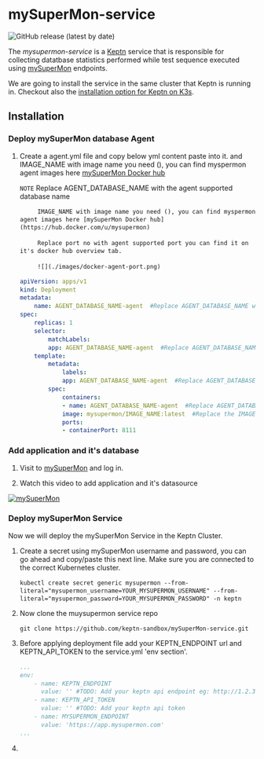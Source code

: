 # mySuperMon-service

![GitHub release (latest by date)](https://img.shields.io/github/v/release/keptn-contrib/mysupermon-service?include_prereleases)

The *mysupermon-service* is a [Keptn](https://keptn.sh) service that is responsible for collecting datatbase statistics performed while test sequence executed using [mySuperMon](https://app.mysupermon.com) endpoints.

We are going to install the service in the same cluster that Keptn is running in.
Checkout also the [installation option for Keptn on K3s](https://github.com/keptn-sandbox/keptn-on-k3s).

## Installation

### Deploy mySuperMon database Agent

1. Create a agent.yml file and copy below yml content paste into it.  and IMAGE_NAME with image name you need (), you can find myspermon agent images here [mySuperMon Docker hub](https://hub.docker.com/u/mysupermon)

    `NOTE`
            Replace AGENT_DATABASE_NAME with the agent supported database name

            IMAGE_NAME with image name you need (), you can find myspermon agent images here [mySuperMon Docker hub](https://hub.docker.com/u/mysupermon)

            Replace port no with agent supported port you can find it on it's docker hub overview tab.

            ![](./images/docker-agent-port.png)

    ```yml
    apiVersion: apps/v1
    kind: Deployment
    metadata:
        name: AGENT_DATABASE_NAME-agent  #Replace AGENT_DATABASE_NAME with the agent supported database name
    spec:
        replicas: 1
        selector:
            matchLabels:
            app: AGENT_DATABASE_NAME-agent  #Replace AGENT_DATABASE_NAME with the agent supported database name
        template:
            metadata:
                labels:
                app: AGENT_DATABASE_NAME-agent  #Replace AGENT_DATABASE_NAME with the agent supported database name
            spec:
                containers:
                - name: AGENT_DATABASE_NAME-agent  #Replace AGENT_DATABASE_NAME with the agent supported database name
                image: mysupermon/IMAGE_NAME:latest  #Replace the IMAGE_NAME with image name you need, you can find myspermon images here https://hub.docker.com/u/mysupermon
                ports:
                - containerPort: 8111  
    ```

### Add application and it's database

1. Visit to [mySuperMon](https://app.mysupermon.com) and log in.

1. Watch this video to add application and it's datasource

[![mySuperMon](https://img.youtube.com/vi/YOUTUBE_VIDEO_ID_HERE/0.jpg)](https://www.youtube.com/watch?v=YOUTUBE_VIDEO_ID_HERE)

### Deploy mySuperMon Service

Now we will deploy the mySuperMon Service in the Keptn Cluster.

1. Create a secret using mySuperMon username and password, you can go ahead and copy/paste this next line. Make sure you are connected to the correct Kubernetes cluster.

    ```
    kubectl create secret generic mysupermon --from-literal="mysupermon_username=YOUR_MYSUPERMON_USERNAME" --from-literal="mysupermon_password=YOUR_MYSUPERMON_PASSWORD" -n keptn
    ```

1. Now clone the muysupermon service repo

    ```
    git clone https://github.com/keptn-sandbox/mySuperMon-service.git
    ```

2. Before applying deployment file add your KEPTN_ENDPOINT url and KEPTN_API_TOKEN to the service.yml 'env section'.

    ```yaml
    ...
    env:
        - name: KEPTN_ENDPOINT
          value: '' #TODO: Add your keptn api endpoint eg: http://1.2.3.4.nip.io/api
        - name: KEPTN_API_TOKEN
          value: '' #TODO: Add your keptn api token
        - name: MYSUPERMON_ENDPOINT
          value: 'https://app.mysupermon.com'
    ...
    ```
3. 
